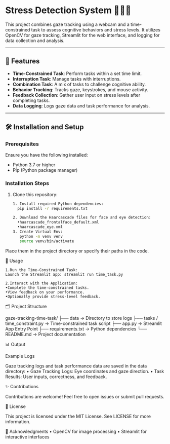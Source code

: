 
# Stress Detection System 🧑🏻‍💻

This project combines gaze tracking using a webcam and a time-constrained task to assess cognitive behaviors and stress levels. It utilizes OpenCV for gaze tracking, Streamlit for the web interface, and logging for data collection and analysis.

---

## 📜 Features
- **Time-Constrained Task**: Perform tasks within a set time limit.  
- **Interruption Task**: Manage tasks with interruptions.  
- **Combination Task**: A mix of tasks to challenge cognitive ability.  
- **Behavior Tracking**: Tracks gaze, keystrokes, and mouse activity.  
- **Feedback Collection**: Gather user input on stress levels after completing tasks.
- **Data Logging**: Logs gaze data and task performance for analysis.

---

## 🛠️ Installation and Setup

### Prerequisites
Ensure you have the following installed:
- Python 3.7 or higher
- Pip (Python package manager)

### Installation Steps
1. Clone this repository:
   ```bash
   1. Install required Python dependencies:
     pip install -r requirements.txt

   2. Download the Haarcascade files for face and eye detection:
	 •haarcascade_frontalface_default.xml
     •haarcascade_eye.xml
   3. Create Virtual Env:
      python -m venv venv  
      source venv/bin/activate  	

Place them in the project directory or specify their paths in the code.

🚀 Usage

	1.Run the Time-Constrained Task:
    Launch the Streamlit app: streamlit run time_task.py

	2.Interact with the Application:
	•Complete the time-constrained tasks.
	•View feedback on your performance.
	•Optionally provide stress-level feedback.

🗂️ Project Structure

gaze-tracking-time-task/
├── data                        -> Directory to store logs 
├── tasks / time_constraint.py    -> Time-constrained task script
├── app.py  ->  Streamlit App Entry Point 
├── requirements.txt         -> Python dependencies
└── README.md                -> Project documentation

📊 Output

Example Logs

Gaze tracking logs and task performance data are saved in the data directory:
	•	Gaze Tracking Logs: Eye coordinates and gaze direction.
	•	Task Results: User inputs, correctness, and feedback.

✨ Contributions

Contributions are welcome! Feel free to open issues or submit pull requests.

🤝 License

This project is licensed under the MIT License. See LICENSE for more information.


🌟 Acknowledgments
	•	OpenCV for image processing
	•	Streamlit for interactive interfaces

